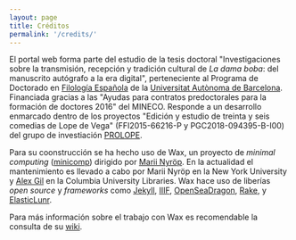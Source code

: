 ```yaml
---
layout: page
title: Créditos
permalink: '/credits/'
---
```


El portal web forma parte del estudio de la tesis doctoral "Investigaciones sobre la transmisión, recepción y tradición cultural de _La dama boba_: del manuscrito autógrafo a la era digital", perteneciente al Programa de Doctorado en [Filología Española](https://www.uab.cat/web/postgrado/doctorados/todos-los-doctorados/informacion-general/filologia-espanola-1345467765424.html?param2=1345658981790) de la [Universitat Autònoma de Barcelona](www.uab.cat). Financiada gracias a las "Ayudas para contratos predoctorales para la formación de doctores 2016" del MINECO. Responde a un desarrollo enmarcado dentro de los proyectos "Edición y estudio de treinta y seis comedias de Lope de Vega" (FFI2015-66216-P y PGC2018-094395-B-I00) del grupo de investiación [PROLOPE](http://prolope.uab.cat/).

Para su coonstrucción se ha hecho uso de Wax, un proyecto de _minimal computing_ ([minicomp](https://github.com/minicomp)) dirigido por [Marii Nyröp](http://marii.info/). En la actualidad el mantenimiento es llevado a cabo por Marii Nyröp en la New York University y [Alex Gil](https://github.com/elotroalex) en la Columbia University Libraries. Wax hace uso de liberías _open source_ y _frameworks_ como [Jekyll](https://jekyllrb.com), [IIIF](http://iiif.io), [OpenSeaDragon](https://openseadragon.github.io/), [Rake](https://ruby.github.io/rake/), y [ElasticLunr](http://elasticlunr.com/).

Para más información sobre el trabajo con Wax es recomendable la consulta de su [wiki](https://minicomp.github.io/wiki/wax/).
